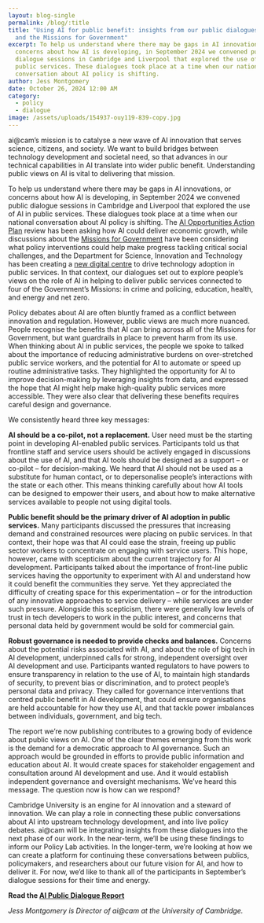 ```yaml
---
layout: blog-single
permalink: /blog/:title
title: "Using AI for public benefit: insights from our public dialogues on AI
  and the Missions for Government"
excerpt: To help us understand where there may be gaps in AI innovations, or
  concerns about how AI is developing, in September 2024 we convened public
  dialogue sessions in Cambridge and Liverpool that explored the use of AI in
  public services. These dialogues took place at a time when our national
  conversation about AI policy is shifting.
author: Jess Montgomery
date: October 26, 2024 12:00 AM
category:
  - policy
  - dialogue
image: /assets/uploads/154937-ouy119-839-copy.jpg
---
```

ai@cam’s mission is to catalyse a new wave of AI innovation that serves science, citizens, and society. We want to build bridges between technology development and societal need, so that advances in our technical capabilities in AI translate into wider public benefit. Understanding public views on AI is vital to delivering that mission. 

To help us understand where there may be gaps in AI innovations, or concerns about how AI is developing, in September 2024 we convened public dialogue sessions in Cambridge and Liverpool that explored the use of AI in public services. These dialogues took place at a time when our national conversation about AI policy is shifting. The [AI Opportunities Action Plan](https://www.gov.uk/government/publications/artificial-intelligence-ai-opportunities-action-plan-terms-of-reference/artificial-intelligence-ai-opportunities-action-plan-terms-of-reference) review has been asking how AI could deliver economic growth, while discussions about the [Missions for Government](https://labour.org.uk/change/mission-driven-government/) have been considering what policy interventions could help make progress tackling critical social challenges, and the Department for Science, Innovation and Technology has been creating a [new digital centre](https://www.gov.uk/government/news/dsit-bolstered-to-better-serve-the-british-public-through-science-and-technology) to drive technology adoption in public services. In that context, our dialogues set out to explore people’s views on the role of AI in helping to deliver public services connected to four of the Government’s Missions: in crime and policing, education, health, and energy and net zero.

Policy debates about AI are often bluntly framed as a conflict between innovation and regulation. However, public views are much more nuanced. People recognise the benefits that AI can bring across all of the Missions for Government, but want guardrails in place to prevent harm from its use. When thinking about AI in public services, the people we spoke to talked about the importance of reducing administrative burdens on over-stretched public service workers, and the potential for AI to automate or speed up routine administrative tasks. They highlighted the opportunity for AI to improve decision-making by leveraging insights from data, and expressed the hope that AI might help make high-quality public services more accessible. They were also clear that delivering these benefits requires careful design and governance. 

We consistently heard three key messages:

**AI should be a co-pilot, not a replacement.** User need must be the starting point in developing AI-enabled public services. Participants told us that frontline staff and service users should be actively engaged in discussions about the use of AI, and that AI tools should be designed as a support – or co-pilot – for decision-making. We heard that AI should not be used as a substitute for human contact, or to depersonalise people’s interactions with the state or each other. This means thinking carefully about how AI tools can be designed to empower their users, and about how to make alternative services available to people not using digital tools. 

**Public benefit should be the primary driver of AI adoption in public services.** Many participants discussed the pressures that increasing demand and constrained resources were placing on public services. In that context, their hope was that AI could ease the strain, freeing up public sector workers to concentrate on engaging with service users. This hope, however, came with scepticism about the current trajectory for AI development. Participants talked about the importance of front-line public services having the opportunity to experiment with AI and understand how it could benefit the communities they serve. Yet they appreciated the difficulty of creating space for this experimentation – or for the introduction of any innovative approaches to service delivery – while services are under such pressure. Alongside this scepticism, there were generally low levels of trust in tech developers to work in the public interest, and concerns that personal data held by government would be sold for commercial gain. 

**Robust governance is needed to provide checks and balances.** Concerns about the potential risks associated with AI, and about the role of big tech in AI development, underpinned calls for strong, independent oversight over AI development and use. Participants wanted regulators to have powers to ensure transparency in relation to the use of AI, to maintain high standards of security, to prevent bias or discrimination, and to protect people’s personal data and privacy. They called for governance interventions that centred public benefit in AI development, that could ensure organisations are held accountable for how they use AI, and that tackle power imbalances between individuals, government, and big tech.  

The report we’re now publishing contributes to a growing body of evidence about public views on AI. One of the clear themes emerging from this work is the demand for a democratic approach to AI governance. Such an approach would be grounded in efforts to provide public information and education about AI. It would create spaces for stakeholder engagement and consultation around AI development and use. And it would establish independent governance and oversight mechanisms. We’ve heard this message. The question now is how can we respond?

Cambridge University is an engine for AI innovation and a steward of innovation. We can play a role in connecting these public conversations about AI into upstream technology development, and into live policy debates. ai@cam will be integrating insights from these dialogues into the next phase of our work. In the near-term, we’ll be using these findings to inform our Policy Lab activities. In the longer-term, we’re looking at how we can create a platform for continuing these conversations between publics, policymakers, and researchers about our future vision for AI, and how to deliver it. For now, we’d like to thank all of the participants in September’s dialogue sessions for their time and energy. 

**R﻿ead the [AI Public Dialogue Report](/assets/uploads/ai-cam-public-dialogue-report-with-appendix-v5-.pdf)**

*Jess Montgomery is Director of ai@cam at the University of Cambridge.*